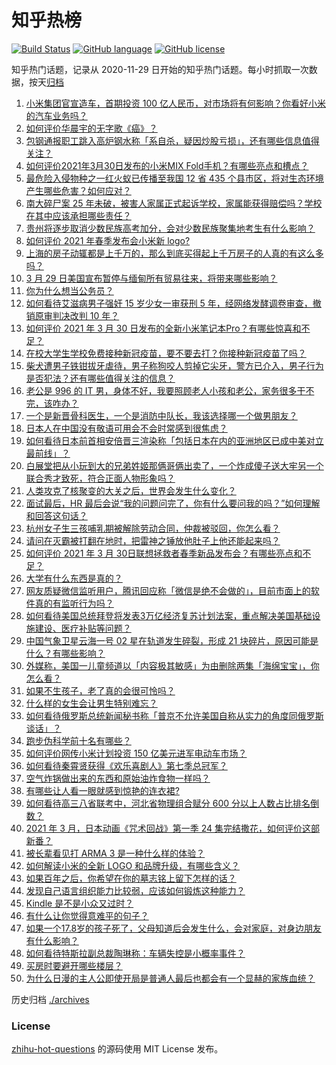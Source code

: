 # 知乎热榜
[![Build Status](https://github.com/ToWeLong/zhihu-hot-questions/workflows/CI/badge.svg)](https://github.com/ToWeLong/zhihu-hot-questions/actions)
[![GitHub language](https://img.shields.io/badge/language-golang-orange.svg)](https://golang.org/)
[![GitHub license](https://img.shields.io/github/license/ToWeLong/zhihu-hot-questions)](https://github.com/ToWeLong/zhihu-hot-questions/blob/main/LICENSE)

知乎热门话题，记录从 2020-11-29 日开始的知乎热门话题。每小时抓取一次数据，按天[归档](./archives)

<!-- BEGIN -->

1. [小米集团官宣造车，首期投资 100 亿人民币，对市场将有何影响？你看好小米的汽车业务吗？](https://www.zhihu.com/question/452056573)
1. [如何评价华晨宇的无字歌《癌》？](https://www.zhihu.com/question/29680247)
1. [包钢通报职工跳入高炉钢水称「系自杀，疑因炒股亏损」，还有哪些信息值得关注？](https://www.zhihu.com/question/451976204)
1. [如何评价2021年3月30日发布的小米MIX Fold手机？有哪些亮点和槽点？](https://www.zhihu.com/question/451834265)
1. [最危险入侵物种之一红火蚁已传播至我国 12 省 435 个县市区，将对生态环境产生哪些危害？如何应对？](https://www.zhihu.com/question/451972493)
1. [南大碎尸案 25 年未破，被害人家属正式起诉学校，家属能获得赔偿吗？学校在其中应该承担哪些责任？](https://www.zhihu.com/question/451940236)
1. [贵州将逐步取消少数民族高考加分，会对少数民族聚集地考生有什么影响？](https://www.zhihu.com/question/452011028)
1. [如何评价 2021 年春季发布会小米新 logo?](https://www.zhihu.com/question/452081395)
1. [上海的房子动辄都是上千万的，那么到底买得起上千万房子的人真的有这么多吗？](https://www.zhihu.com/question/441231437)
1. [3 月 29 日美国宣布暂停与缅甸所有贸易往来，将带来哪些影响？](https://www.zhihu.com/question/451934393)
1. [你为什么想当公务员？](https://www.zhihu.com/question/300645894)
1. [如何看待艾滋病男子强奸 15 岁少女一审获刑 5 年，经网络发酵调卷审查，撤销原审判决改判 10 年？](https://www.zhihu.com/question/451895284)
1. [如何评价 2021 年 3 月 30 日发布的全新小米笔记本Pro？有哪些惊喜和不足？](https://www.zhihu.com/question/451548753)
1. [在校大学生学校免费接种新冠疫苗，要不要去打？你接种新冠疫苗了吗？](https://www.zhihu.com/question/447174102)
1. [柴犬遭男子铁钳拔牙虐待，男子称狗咬人剪掉它尖牙，警方已介入，男子行为是否犯法？还有哪些值得关注的信息？](https://www.zhihu.com/question/451825502)
1. [老公是 996 的 IT 男，身体不好，我要照顾老人小孩和老公，家务很多干不完，该咋办？](https://www.zhihu.com/question/451570365)
1. [一个是新晋骨科医生，一个是消防中队长，我该选择哪一个做男朋友？](https://www.zhihu.com/question/451952869)
1. [日本人在中国没有敬语可用会不会时常感到很焦虑？](https://www.zhihu.com/question/451533588)
1. [如何看待日本前首相安倍晋三渲染称「包括日本在内的亚洲地区已成中美对立最前线」？](https://www.zhihu.com/question/451818485)
1. [白展堂把从小玩到大的兄弟姓姬那俩哥俩出卖了，一个炸成傻子送大牢另一个联合秀才致死，符合正面人物形象吗？](https://www.zhihu.com/question/49158428)
1. [人类攻克了核聚变的大关之后，世界会发生什么变化？](https://www.zhihu.com/question/450192407)
1. [面试最后，HR 最后会说“我的问题问完了，你有什么要问我的吗？”如何理解和回答这句话？](https://www.zhihu.com/question/29904997)
1. [杭州女子生三孩哺乳期被解除劳动合同，仲裁被驳回，你怎么看？](https://www.zhihu.com/question/451962098)
1. [请问在灭霸被打翻在地时，把雷神之锤放他肚子上他还能起来吗？](https://www.zhihu.com/question/451094415)
1. [如何评价 2021 年 3 月 30日联想拯救者春季新品发布会？有哪些亮点和不足？](https://www.zhihu.com/question/451428493)
1. [大学有什么东西是真的？](https://www.zhihu.com/question/430807321)
1. [网友质疑微信监听用户，腾讯回应称「微信是绝不会做的」，目前市面上的软件真的有监听行为吗？](https://www.zhihu.com/question/451864673)
1. [如何看待美国总统拜登将发表3万亿经济复苏计划法案，重点解决美国基础设施建设、医疗补贴等问题？](https://www.zhihu.com/question/451818810)
1. [中国气象卫星云海一号 02 星在轨道发生碎裂，形成 21 块碎片，原因可能是什么？有哪些影响？](https://www.zhihu.com/question/450861777)
1. [外媒称，美国一儿童频道以「内容极其敏感」为由删除两集「海绵宝宝」，你怎么看？](https://www.zhihu.com/question/451976864)
1. [如果不生孩子，老了真的会很可怜吗？](https://www.zhihu.com/question/444313202)
1. [什么样的女生会让男生特别难忘？](https://www.zhihu.com/question/445195620)
1. [如何看待俄罗斯总统新闻秘书称「普京不允许美国自称从实力的角度同俄罗斯谈话」？](https://www.zhihu.com/question/452047266)
1. [跑步伪科学前十名有哪些？](https://www.zhihu.com/question/436833457)
1. [如何评价网传小米计划投资 150 亿美元进军电动车市场？](https://www.zhihu.com/question/452048929)
1. [如何看待秦霄贤获得《欢乐喜剧人》第七季总冠军？](https://www.zhihu.com/question/451765135)
1. [空气炸锅做出来的东西和原始油炸食物一样吗？](https://www.zhihu.com/question/329986513)
1. [有哪些让人看一眼就感到惊艳的连衣裙?](https://www.zhihu.com/question/383661922)
1. [如何看待高三八省联考中，河北省物理组合赋分 600 分以上人数占比排名倒数？](https://www.zhihu.com/question/451040344)
1. [2021 年 3 月，日本动画《咒术回战》第一季 24 集完结撒花，如何评价这部新番？](https://www.zhihu.com/question/451501679)
1. [被长辈看见打 ARMA 3 是一种什么样的体验？](https://www.zhihu.com/question/264872112)
1. [如何解读小米的全新 LOGO 和品牌升级，有哪些含义？](https://www.zhihu.com/question/452084269)
1. [如果百年之后，你希望在你的墓志铭上留下怎样的话？](https://www.zhihu.com/question/452062554)
1. [发现自己语言组织能力比较弱，应该如何锻炼这种能力？](https://www.zhihu.com/question/27829379)
1. [Kindle 是不是小众又过时？](https://www.zhihu.com/question/448654996)
1. [有什么让你觉得意难平的句子？](https://www.zhihu.com/question/450750902)
1. [如果一个17.8岁的孩子死了，父母知道后会发生什么，会对家庭，对身边朋友有什么影响？](https://www.zhihu.com/question/449971478)
1. [如何看待特斯拉副总裁陶琳称：车辆失控是小概率事件？](https://www.zhihu.com/question/452057557)
1. [买房时要避开哪些楼层？](https://www.zhihu.com/question/447920355)
1. [为什么日漫的主人公即使开局是普通人最后也都会有一个显赫的家族血统？](https://www.zhihu.com/question/451201562)

<!-- END -->

历史归档 [./archives](./archives)


### License
[zhihu-hot-questions](https://github.com/towelong/zhihu-hot-questions) 的源码使用 MIT License 发布。